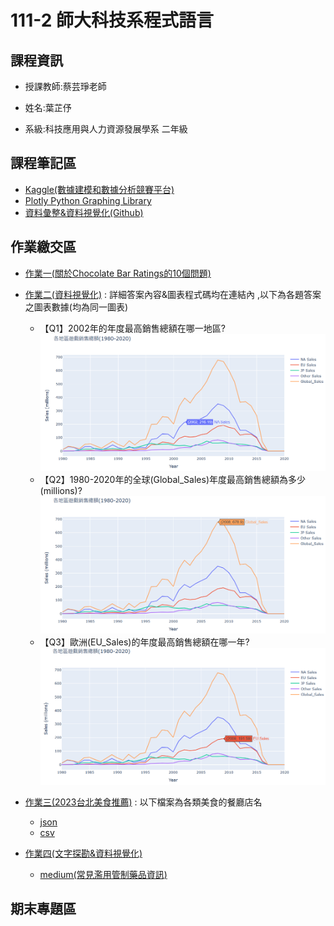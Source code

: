 # 111-2 師大科技系程式語言

## 課程資訊

- 授課教師:蔡芸琤老師

- 姓名:葉芷伃

- 系級:科技應用與人力資源發展學系 二年級

## 課程筆記區

- [Kaggle(數據建模和數據分析競賽平台)](https://www.kaggle.com/)
- [Plotly Python Graphing Library](https://plotly.com/python/)
- [資料彙整&資料視覺化(Github)](https://github.com/pecu/LawTech/tree/main/Learning-Materials/C5_Python_%E8%B3%87%E6%96%99%E5%BD%99%E6%95%B4%26%E8%B3%87%E6%96%99%E8%A6%96%E8%A6%BA%E5%8C%96)

## 作業繳交區

- [作業一(關於Chocolate Bar Ratings的10個問題)](https://github.com/Una-Yeh/PL/blob/main/hw1/hw1.ipynb)
- [作業二(資料視覺化)](https://github.com/Una-Yeh/PL/blob/main/hw2/hw2.ipynb) : 詳細答案內容&圖表程式碼均在連結內 ,以下為各題答案之圖表數據(均為同一圖表)

  - 【Q1】2002年的年度最高銷售總額在哪一地區?
![1](https://github.com/Una-Yeh/PL/blob/main/hw2/1.PNG)
  - 【Q2】1980-2020年的全球(Global_Sales)年度最高銷售總額為多少(millions)?
![2](https://github.com/Una-Yeh/PL/blob/main/hw2/2.PNG)
  - 【Q3】歐洲(EU_Sales)的年度最高銷售總額在哪一年?
![3](https://github.com/Una-Yeh/PL/blob/main/hw2/3.PNG)

- [作業三(2023台北美食推薦)](https://github.com/Una-Yeh/PL/blob/main/hw3/hw3.ipynb) : 以下檔案為各類美食的餐廳店名

  - [json](https://github.com/Una-Yeh/PL/blob/main/hw3/strong_list.json)
  - [csv](https://github.com/Una-Yeh/PL/blob/main/hw3/strong_list.csv)

- [作業四(文字探勘&資料視覺化)](https://github.com/Una-Yeh/PL/blob/main/hw4/hw4.ipynb)

  - [medium(常見濫用管制藥品資訊)](https://medium.com/@una812688/%E5%B8%B8%E8%A6%8B%E6%BF%AB%E7%94%A8%E7%AE%A1%E5%88%B6%E8%97%A5%E5%93%81%E8%B3%87%E8%A8%8A-9ceb2da9651e)

## 期末專題區